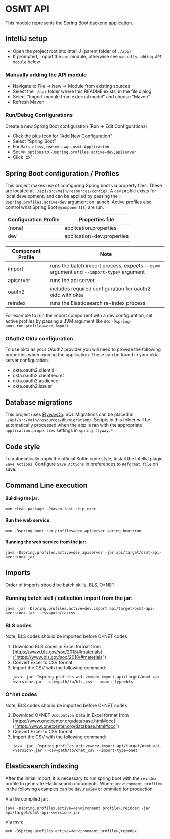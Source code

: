 # OSMT API
This module represents the Spring Boot backend application. 
 
## IntelliJ setup
  * Open the project root into IntelliJ (parent folder of `./api`)
  * If prompted, import the `api` module, otherwise see `manually adding API module` below

### Manually adding the API module
  * Navigate to File -> New -> Module from existing sources
  * Select the `./api` folder where this README exists, in the file dialog
  * Select "Import module from external model" and choose "Maven"
  * Refresh Maven 
    
### Run/Debug Configurations
  Create a new Spring Boot configuration (Run -> Edit Configurations)
  * Click the plus icon for "Add New Configuration"
  * Select "Spring Boot"
  * For `Main class`, use `edu.wgu.osmt.Application`
  * Set `VM options` to `-Dspring.profiles.active=dev,apiserver`
  * Click 'ok'

## Spring Boot configuration / Profiles
This project makes use of configuring Spring boot via property files. These are located at `./api/src/main/resources/config/`. A `dev` profile exists for 
  local development, and can be applied by passing the `-Dspring.profiles.active=dev` argument on launch. Active profiles also control what Spring Boot `@component`(s) are run.

| Configuration Profile     | Properties file           |
| -----------               | -----------               |
| (none)                    | application.properties    |
| dev                       | application-dev.properties|

| Component Profile         | Note                                                    |
| ---                       | ---                                                     |
| import                    | runs the batch import process, expects `--csv=` argument and `--import-type=` argument | 
| apiserver                 | runs the api server                                     |
| oauth2                    | includes required configuration for oauth2 oidc with okta|
| reindex                   | runs the Elasticsearch re-index process |

For example to run the import component with a dev configuration, set active profiles by passing a JVM argument like so:
`-Dspring-boot.run.profiles=dev,import`

### OAuth2 Okta configuration
To use okta as your OAuth2 provider you will need to provide the following properties when running the application. These can be found in your okta server configuration.
 * okta.oauth2.clientId      
 * okta.oauth2.clientSecret
 * okta.oauth2.audience
 * okta.oauth2.issuer

  
## Database migrations
This project uses [FlywayDb](https://flywaydb.org/). SQL Migrations can be placed in `./api/src/main/resources/db/migration/`.
Scripts in this folder will be automatically processed when the app is ran with the appropriate `application.properties` settings in `spring.flyway.*` 

## Code style
To automatically apply the official Kotlin code style, Install the IntelliJ plugin `Save Actions`. Configure `Save Actions` in preferences to `Reformat file` on save.    

## Command Line execution
#### Building the jar:
```mvn clean package -Dmaven.test.skip.exec```

#### Run the web service:
```mvn -Dspring-boot.run.profiles=dev,apiserver spring-boot:run```

#### Running the web service from the jar:
```java -Dspring.profiles.active=dev,apiserver -jar api/target/osmt-api-<version>.jar```



## Imports
Order of imports should be batch skills, BLS, O*NET

### Running batch skill / collection import from the jar:
```
java -jar -Dspring.profiles.active=dev,import api/target/osmt-api-<version>.jar --csv=path/to/csv    
```
### BLS codes
Note, BLS codes should be imported before O*NET codes
1) Download BLS codes in Excel format from [https://www.bls.gov/soc/2018/#materials]("https://www.bls.gov/soc/2018/#materials")
2) Convert Excel to CSV format
3) Import the CSV with the following command:
    ```
    java -jar -Dspring.profiles.active=dev,import api/target/osmt-api-<version>.jar --csv=path/to/bls_csv --import-type=bls    
    ```

### O*net codes
Note, BLS codes should be imported before O*NET codes
1) Download O*NET `Occupation Data` in Excel format from [https://www.onetcenter.org/database.html#occ]("https://www.onetcenter.org/database.html#occ")
2) Convert Excel to CSV format
3) Import the CSV with the following command:
    ```
    java -jar -Dspring.profiles.active=dev,import api/target/osmt-api-<version>.jar --csv=path/to/onet_csv --import-type=onet    
    ```

## Elasticsearch indexing
After the initial import, it is necessary to run spring boot with the `reindex` profile to generate Elasticsearch documents. Where `<environment profile>` in the following examples can be `dev`,`review` or ommited for production. 

Via the compiled jar:
```
java -Dspring.profiles.active=<environment profile>,reindex -jar api/target/osmt-api-<version>.jar 
``` 

Via mvn:
```
mvn -DSpring.profiles.active=<environment profile>,reindex
```
